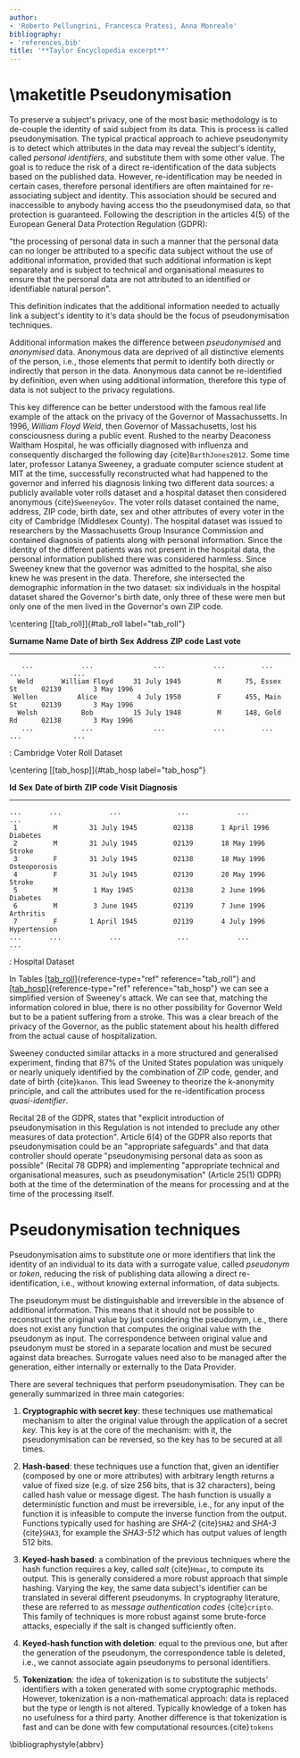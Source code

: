 ```yaml
---
author:
- 'Roberto Pellungrini, Francesca Pratesi, Anna Monreale'
bibliography:
- 'references.bib'
title: '**Taylor Encyclopedia excerpt**'
---
```


\maketitle
Pseudonymisation
================

To preserve a subject's privacy, one of the most basic methodology is to
de-couple the identity of said subject from its data. This is process is
called pseudonymisation. The typical practical approach to achieve
pseudonymity is to detect which attributes in the data may reveal the
subject's identity, called *personal identifiers*, and substitute them
with some other value. The goal is to reduce the risk of a direct
re-identification of the data subjects based on the published data.
However, re-identification may be needed in certain cases, therefore
personal identifiers are often maintained for re-associating subject and
identity. This association should be secured and inaccessible to anybody
having access tho the pseudonymised data, so that protection is
guaranteed. Following the description in the articles 4(5) of the
European General Data Protection Regulation (GDPR):

"the processing of personal data in such a manner that the personal data
can no longer be attributed to a specific data subject without the use
of additional information, provided that such additional information is
kept separately and is subject to technical and organisational measures
to ensure that the personal data are not attributed to an identified or
identifiable natural person".

This definition indicates that the additional information needed to
actually link a subject's identity to it's data should be the focus of
pseudonymisation techniques.

Additional information makes the difference between *pseudonymised* and
*anonymised* data. Anonymous data are deprived of all distinctive
elements of the person, i.e., those elements that permit to identify
both directly or indirectly that person in the data. Anonymous data
cannot be re-identified by definition, even when using additional
information, therefore this type of data is not subject to the privacy
regulations.

This key difference can be better understood with the famous real life
example of the attack on the privacy of the Governor of Massachussetts.
In 1996, *William Floyd Weld*, then Governor of Massachusetts, lost his
consciousness during a public event. Rushed to the nearby Deaconess
Waltham Hospital, he was officially diagnosed with influenza and
consequently discharged the following day {cite}`BarthJones2012`. Some time
later, professor Latanya Sweeney, a graduate computer science student at
MIT at the time, successfully reconstructed what had happened to the
governor and inferred his diagnosis linking two different data sources:
a publicly available voter rolls dataset and a hospital dataset then
considered anonymous {cite}`SweeneyGov`. The voter rolls dataset contained
the name, address, ZIP code, birth date, sex and other attributes of
every voter in the city of Cambridge (Middlesex County). The hospital
dataset was issued to researchers by the Massachusetts Group Insurance
Commission and contained diagnosis of patients along with personal
information. Since the identity of the different patients was not
present in the hospital data, the personal information published there
was considered harmless. Since Sweeney knew that the governor was
admitted to the hospital, she also knew he was present in the data.
Therefore, she intersected the demographic information in the two
dataset: six individuals in the hospital dataset shared the Governor's
birth date, only three of these were men but only one of the men lived
in the Governor's own ZIP code.

\centering
[\[tab\_roll\]]{#tab_roll label="tab_roll"}

   **Surname**     **Name**      **Date of birth**   **Sex**   **Address**    **ZIP code**   **Last vote**
  ------------- --------------- ------------------- --------- -------------- -------------- ---------------
       ...            ...               ...            ...         ...            ...             ...
      Weld       William Floyd     31 July 1945         M      75, Essex St      02139        3 May 1996
     Wellen          Alice          4 July 1950         F      455, Main St      02139        3 May 1996
      Welsh           Bob          15 July 1948         M      148, Gold Rd      02138        3 May 1996
       ...            ...               ...            ...         ...            ...             ...

  : Cambridge Voter Roll Dataset

\centering
[\[tab\_hosp\]]{#tab_hosp label="tab_hosp"}

   **Id**   **Sex**   **Date of birth**   **ZIP code**    **Visit**     **Diagnosis**
  -------- --------- ------------------- -------------- -------------- ---------------
    ...       ...            ...              ...            ...             ...
     1         M        31 July 1945         02138       1 April 1996     Diabetes
     2         M        31 July 1945         02139       18 May 1996       Stroke
     3         F        31 July 1945         02138       18 May 1996    Osteoporosis
     4         F        31 July 1945         02139       20 May 1996       Stroke
     5         M         1 May 1945          02138       2 June 1996      Diabetes
     6         M         3 June 1945         02139       7 June 1996      Arthritis
     7         F        1 April 1945         02139       4 July 1996    Hypertension
    ...       ...            ...              ...            ...             ...

  : Hospital Dataset

In Tables [\[tab\_roll\]](#tab_roll){reference-type="ref"
reference="tab_roll"} and
[\[tab\_hosp\]](#tab_hosp){reference-type="ref" reference="tab_hosp"} we
can see a simplified version of Sweeney's attack. We can see that,
matching the information colored in blue, there is no other possibility
for Governor Weld but to be a patient suffering from a stroke. This was
a clear breach of the privacy of the Governor, as the public statement
about his health differed from the actual cause of hospitalization.

Sweeney conducted similar attacks in a more structured and generalised
experiment, finding that 87% of the United States population was
uniquely or nearly uniquely identified by the combination of ZIP code,
gender, and date of birth {cite}`kanon`. This lead Sweeney to theorize the
k-anonymity principle, and call the attributes used for the
re-identification process *quasi-identifier*.

Recital 28 of the GDPR, states that "explicit introduction of
pseudonymisation in this Regulation is not intended to preclude any
other measures of data protection". Article 6(4) of the GDPR also
reports that pseudonymisation could be an "appropriate safeguards" and
that data controller should operate "pseudonymising personal data as
soon as possible" (Recital 78 GDPR) and implementing "appropriate
technical and organisational measures, such as pseudonymisation"
(Article 25(1) GDPR) both at the time of the determination of the means
for processing and at the time of the processing itself.

Pseudonymisation techniques
===========================

Pseudonymisation aims to substitute one or more identifiers that link
the identity of an individual to its data with a surrogate value, called
*pseudonym* or *token*, reducing the risk of publishing data allowing a
direct re-identification, i.e., without knowing external information, of
data subjects.

The pseudonym must be distinguishable and irreversible in the absence of
additional information. This means that it should not be possible to
reconstruct the original value by just considering the pseudonym, i.e.,
there does not exist any function that computes the original value with
the pseudonym as input. The correspondence between original value and
pseudonym must be stored in a separate location and must be secured
against data breaches. Surrogate values need also to be managed after
the generation, either internally or externally to the Data Provider.

There are several techniques that perform pseudonymisation. They can be
generally summarized in three main categories:

1.  **Cryptographic with secret key**: these techniques use mathematical
    mechanism to alter the original value through the application of a
    secret *key*. This key is at the core of the mechanism: with it, the
    pseudonymisation can be reversed, so the key has to be secured at
    all times.

2.  **Hash-based**: these techniques use a function that, given an
    identifier (composed by one or more attributes) with arbitrary
    length returns a value of fixed size (e.g. of size 256 bits, that is
    32 characters), being called hash value or message digest. The hash
    function is usually a deterministic function and must be
    irreversible, i.e., for any input of the function it is infeasible
    to compute the inverse function from the output. Functions typically
    used for hashing are *SHA-2* {cite}`SHA2` and *SHA-3* {cite}`SHA3`, for example
    the *SHA3-512* which has output values of length 512 bits.

3.  **Keyed-hash based**: a combination of the previous techniques where
    the hash function requires a key, called *salt* {cite}`Hmac`, to compute
    its output. This is generally considered a more robust approach that
    simple hashing. Varying the key, the same data subject's identifier
    can be translated in several different pseudonyms. In cryptography
    literature, these are referred to as *message authentication codes*
    {cite}`cripto`. This family of techniques is more robust against some
    brute-force attacks, especially if the salt is changed sufficiently
    often.

4.  **Keyed-hash function with deletion**: equal to the previous one,
    but after the generation of the pseudonym, the correspondence table
    is deleted, i.e., we cannot associate again pseudonyms to personal
    identifiers.

5.  **Tokenization**: the idea of tokenization is to substitute the
    subjects' identifiers with a token generated with some cryptographic
    methods. However, tokenization is a non-mathematical approach: data
    is replaced but the type or length is not altered. Typically
    knowledge of a token has no usefulness for a third party. Another
    difference is that tokenization is fast and can be done with few
    computational resources.{cite}`tokens`

\bibliographystyle{abbrv}
